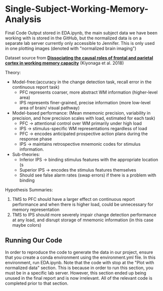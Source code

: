 # Single-Subject-Working-Memory-Analysis

Final Code Output stored in EDA.ipynb, the main subject data we have been working with is stored in the GitHub, but the normalized data is on a separate lab server currently only accessible to Jennifer. This is only used in one plotting images (denoted with "normalized brain imaging")

Dataset source from [**Dissociating the causal roles of frontal and parietal cortex in working memory capacity**](https://springernature.figshare.com/articles/journal_contribution/Dissociating_the_causal_roles_of_frontal_and_parietal_cortex_in_working_memory_capacity_Registered_Report_Stage_1*-_Protocol*/7145873/1?file=13370408) (Kiyonaga et al. 2018)

Theory:

- Model-free:(accuracy in the change detection task, recall error in the continuous report task)
  - PFC represents coarser, more abstract WM information (higher-level area)
  - IPS represents finer-grained, precise information (more low-level area of brain/ visual pathway)
- Model-based performance: (Mean mnemonic precision, variability in precision, and how precision scales with load, estimated for each task)
  - PFC → attentional control over WM primarily under high load
  - IPS → stimulus-specific WM representations regardless of load
  - PFC → encodes anticipated prospective action plans during the response phase
  - IPS → maintains retrospective mnemonic codes for stimulus information.
- Sub-theories:
  - Inferior IPS → binding stimulus features with the appropriate location (s
  - Superior IPS → encodes the stimulus features themselves
  - Should see false alarm rates (swap errors) if there is a problem with binding

Hypothesis Summaries:

1. TMS to PFC should have a larger effect on continuous report performance and when there is higher load, could be unnecessary for memory representation
2. TMS to IPS should more severely impair change detection performance at any load, and disrupt storage of mnemonic information (in this case maybe colors)

## Running Our Code
In order to reproduce the code to generate the data in our project, ensure that you create a conda environment using the environment.yml file. In this environment, run 
EDA.ipynb. Note that the code with stop at the "Plot with normalized data" section. This is because in order to run this section, you must be in a specific lab server. However, this section ended up being unused in the final report and is now irrelevant. All of the relevant code is completed prior to that section.